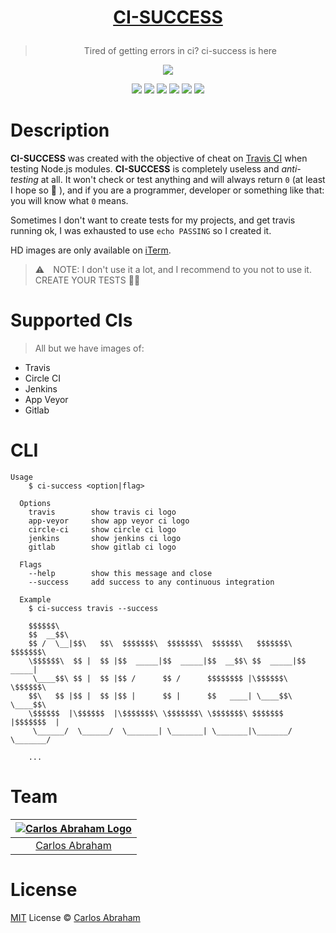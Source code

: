 # [<p align="center"> CI-SUCCESS</p>](https://www.npmjs.com/package/ci-success)

<blockquote align="center"> Tired of getting errors in ci? ci-success is here </blockquote>

<p align="center">
<a href="https://www.npmjs.com/package/ci-success"><img src="https://cdn.abraham.gq/projects/ci-success/shot.png" align="center"></a>
</p>

<p align="center">
	<!-- Travis CI -->
	<a href="https://travis-ci.org/abranhe/ci-success"><img src="https://img.shields.io/travis/abranhe/ci-success.svg?logo=travis" /></a>
	<!-- LICENSE -->
	<a href="https://github.com/abranhe/ci-success/blob/master/LICENSE"><img src="https://img.shields.io/github/license/abranhe/ci-success.svg" /></a>
	<!-- NPM Version -->
	<a href="https://www.npmjs.com/package/ci-success"><img src="https://img.shields.io/npm/v/ci-success.svg" /></a>
	<!-- @abranhe -->
	<a href="https://github.com/abranhe"><img src="https://abranhe.com/badge.svg"></a>
	<!-- Cash me -->
	<a href="https://cash.me/$abranhe"><img src="https://cdn.abraham.gq/badges/cash-me.svg"></a>
	<!-- Patreon -->
	<a href="https://www.patreon.com/abranhe"><img src="https://cdn.abraham.gq/badges/patreon.svg" /></a>
</p>


# Description

**CI-SUCCESS** was created with the objective of cheat on [Travis CI](https://travis-ci.org) when testing Node.js modules. **CI-SUCCESS** is completely useless and *anti-testing* at all. It won't check or test anything and will always return `0` (at least I hope so 😬 ), and if you are a programmer, developer or something like that: you will know what `0` means.

Sometimes I don't want to create tests for my projects, and get travis running ok, I was exhausted to use `echo PASSING` so I created it.

HD images are only available on [iTerm](https://www.iterm2.com/).

> ⚠️ NOTE: I don't use it a lot, and I recommend to you not to use it. CREATE YOUR TESTS ☝🏻

# Supported  CIs

> All but we have images of:

- Travis
- Circle CI
- Jenkins
- App Veyor
- Gitlab

# CLI

```
Usage
    $ ci-success <option|flag>

  Options
  	travis        show travis ci logo
  	app-veyor     show app veyor ci logo
  	circle-ci     show circle ci logo
  	jenkins       show jenkins ci logo
  	gitlab        show gitlab ci logo

  Flags
  	--help        show this message and close
  	--success     add success to any continuous integration

  Example
  	$ ci-success travis --success

  	$$$$$$\
  	$$  __$$\
  	$$ /  \__|$$\   $$\  $$$$$$$\  $$$$$$$\  $$$$$$\   $$$$$$$\  $$$$$$$\
  	\$$$$$$\  $$ |  $$ |$$  _____|$$  _____|$$  __$$\ $$  _____|$$  _____|
  	 \____$$\ $$ |  $$ |$$ /      $$ /      $$$$$$$$ |\$$$$$$\  \$$$$$$\
  	$$\   $$ |$$ |  $$ |$$ |      $$ |      $$   ____| \____$$\  \____$$\
  	\$$$$$$  |\$$$$$$  |\$$$$$$$\ \$$$$$$$\ \$$$$$$$\ $$$$$$$  |$$$$$$$  |
  	 \______/  \______/  \_______| \_______| \_______|\_______/ \_______/

  	...

```
# Team

|[![Carlos Abraham Logo](https://avatars3.githubusercontent.com/u/21347264?s=50&v=4)](https://19cah.com)|
| :-: |
| [Carlos Abraham](https://github.com/abranhe) |

# License

[MIT](https://github.com/abranhe/ci-success/blob/master/LICENSE) License © [Carlos Abraham](https://github.com/abranhe/)
